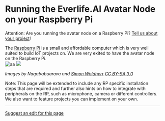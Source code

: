 # Running the Everlife.AI Avatar Node on your Raspberry Pi

Attention: Are you running the avatar node on a Raspberry Pi? [Tell us about your project](../../contact.md)!

The [Raspberry Pi](https://www.raspberrypi.org/) is a small and affordable computer which is very well suited to build IoT projects on. We are very exited to have the avatar node on the Raspberry Pi.  
![aa](https://upload.wikimedia.org/wikipedia/commons/4/4d/Raspberry_Pi_Classic_%28218467965%29.jpeg)
![](https://upload.wikimedia.org/wikipedia/commons/8/8e/HDMI_%E0%B0%AA%E0%B1%8B%E0%B0%B0%E0%B1%8D%E0%B0%9F%E0%B1%81_%E0%B0%89%E0%B0%A8%E0%B1%8D%E0%B0%A8_%E0%B0%AD%E0%B0%BE%E0%B0%97%E0%B0%82_Raspberry_PI_HDMI_Port_Side.JPG)

_Images by Nagababuarava and [Simon Waldherr](https://500px.com/simonwaldherr) [CC BY-SA 3.0](https://creativecommons.org/licenses/by-sa/3.0)_

Note: This page will be extended to include any RP specific installation steps that are required and further also hints on how to integrate with peripherals on the RP, such as microphone, camera or different controllers. We also want to feature projects you can implement on your own.

- - - -
[Suggest an edit for this page](https://github.com/everlifeai/everlifeai.github.io/edit/master/docs/developer-resources/dev-guides/guide-raspberrypi.md)

